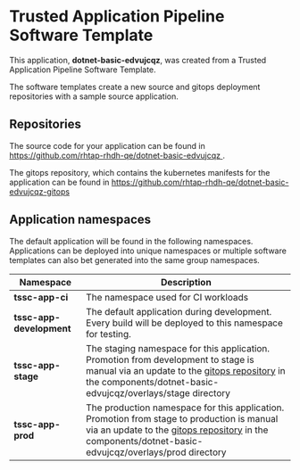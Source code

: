 # Trusted Application Pipeline Software Template

This application, **dotnet-basic-edvujcqz**, was created from a Trusted Application Pipeline Software Template.

The software templates create a new source and gitops deployment repositories with a sample source application. 

## Repositories

The source code for your application can be found in [https://github.com/rhtap-rhdh-qe/dotnet-basic-edvujcqz ](https://github.com/rhtap-rhdh-qe/dotnet-basic-edvujcqz ).
 
The gitops repository, which contains the kubernetes manifests for the application can be found in 
[https://github.com/rhtap-rhdh-qe/dotnet-basic-edvujcqz-gitops ](https://github.com/rhtap-rhdh-qe/dotnet-basic-edvujcqz-gitops ) 

## Application namespaces 

The default application will be found in the following namespaces. Applications can be deployed into unique namespaces or multiple software templates can also bet generated into the same group namespaces.  

|  Namespace   |  Description   |  
| -------- | -------- |
| **tssc-app-ci** | The namespace used for CI workloads |
| **tssc-app-development** | The default application during development. Every build will be deployed to this namespace for testing. |
| **tssc-app-stage** | The staging namespace for this application. Promotion from development to stage is manual via an update to the [gitops repository](https://github.com/rhtap-rhdh-qe/dotnet-basic-edvujcqz-gitops ) in the components/dotnet-basic-edvujcqz/overlays/stage directory |
| **tssc-app-prod** | The production namespace for this application. Promotion from stage to production is manual via an update to the [gitops repository](https://github.com/rhtap-rhdh-qe/dotnet-basic-edvujcqz-gitops ) in the components/dotnet-basic-edvujcqz/overlays/prod directory |